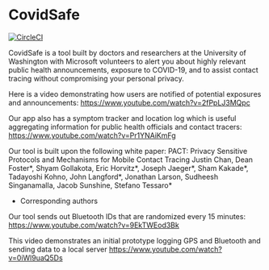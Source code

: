 # CovidSafe

[![CircleCI](https://circleci.com/gh/covidsafe/App-Android.svg?style=svg)](https://circleci.com/gh/covidsafe/App-Android)

CovidSafe is a tool built by doctors and researchers at the University of Washington with Microsoft volunteers to alert you about highly relevant public health announcements, exposure to COVID-19, and to assist contact tracing without compromising your personal privacy.

Here is a video demonstrating how users are notified of potential exposures and announcements:
https://www.youtube.com/watch?v=2fPpLJ3MQpc

Our app also has a symptom tracker and location log which is useful aggregating information for public health officials and contact tracers:
https://www.youtube.com/watch?v=Pr1YNAiKmFg


Our tool is built upon the following white paper:
PACT: Privacy Sensitive Protocols and Mechanisms for Mobile Contact Tracing
Justin Chan, Dean Foster*, Shyam Gollakota, Eric Horvitz*, Joseph Jaeger*, Sham Kakade*, Tadayoshi Kohno, John Langford*, Jonathan Larson, Sudheesh Singanamalla, Jacob Sunshine, Stefano Tessaro*
* Corresponding authors

Our tool sends out Bluetooth IDs that are randomized every 15 minutes:
https://www.youtube.com/watch?v=9EkTWEod3Bk

This video demonstrates an initial prototype logging GPS and Bluetooth and sending data to a local server
https://www.youtube.com/watch?v=0iWl9uaQ5Ds

